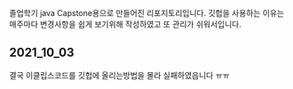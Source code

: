 졸업학기 java Capstone용으로 만들어진 리포지토리입니다.
깃헙을 사용하는 이유는 매주마다 변경사항을 쉽게 보기위해 작성하였고
또 관리가 쉬워서입니다.


## 2021_10_03  
결국 이클립스코드를 깃헙에 올리는방법을 몰라 실패하였읍니다 ㅠㅠ
